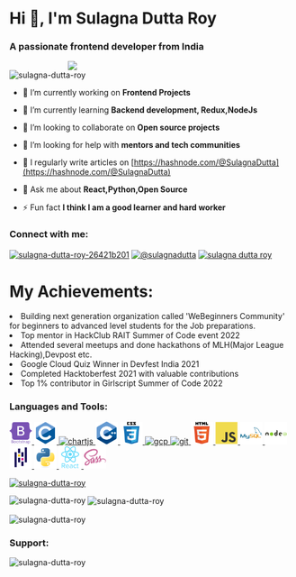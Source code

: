 <h1 align="">Hi 👋, I'm Sulagna Dutta Roy</h1>
<h3 align="">A passionate frontend developer from India</h3>
<img src = "https://user-images.githubusercontent.com/72568715/183976741-ca3e230f-b74a-4ab0-be2a-f9cfe49439c6.gif" align="right" width="400">
<p align="left"> <img src="https://komarev.com/ghpvc/?username=sulagna-dutta-roy&label=Profile%20views&color=0e75b6&style=flat" alt="sulagna-dutta-roy" /> </p>

- 🔭 I’m currently working on **Frontend Projects**

- 🌱 I’m currently learning **Backend development, Redux,NodeJs**

- 👯 I’m looking to collaborate on **Open source projects**

- 🤝 I’m looking for help with **mentors and tech communities**

- 📝 I regularly write articles on [https://hashnode.com/@SulagnaDutta](https://hashnode.com/@SulagnaDutta)

- 💬 Ask me about **React,Python,Open Source**

- ⚡ Fun fact **I think I am a good learner and hard worker**

<h3 align="left">Connect with me:</h3>
<p align="left">
<a href="https://linkedin.com/in/sulagna-dutta-roy-26421b201" target="blank"><img align="center" src="https://raw.githubusercontent.com/rahuldkjain/github-profile-readme-generator/master/src/images/icons/Social/linked-in-alt.svg" alt="sulagna-dutta-roy-26421b201" height="30" width="40" /></a>
<a href="https://hashnode.com/@sulagnadutta" target="blank"><img align="center" src="https://raw.githubusercontent.com/rahuldkjain/github-profile-readme-generator/master/src/images/icons/Social/hashnode.svg" alt="@sulagnadutta" height="30" width="40" /></a>
<a href="https://www.youtube.com/c/sulagna dutta roy" target="blank"><img align="center" src="https://raw.githubusercontent.com/rahuldkjain/github-profile-readme-generator/master/src/images/icons/Social/youtube.svg" alt="sulagna dutta roy" height="30" width="40" /></a>
</p>

<h1> My Achievements: </h1>
<li>Building next generation organization called 'WeBeginners Community' for beginners to advanced level students for the Job preparations.</li>
<li>Top mentor in HackClub RAIT Summer of Code event 2022</li>
<li>Attended several meetups and done hackathons of MLH(Major League Hacking),Devpost etc.</li>
<li>Google Cloud Quiz Winner in Devfest India 2021</li>
<li>Completed Hacktoberfest 2021 with valuable contributions</li>
<li>Top 1% contributor in Girlscript Summer of Code 2022</li>

<h3 align="left">Languages and Tools:</h3>
<p align="left"> <a href="https://getbootstrap.com" target="_blank" rel="noreferrer"> <img src="https://raw.githubusercontent.com/devicons/devicon/master/icons/bootstrap/bootstrap-plain-wordmark.svg" alt="bootstrap" width="40" height="40"/> </a> <a href="https://www.cprogramming.com/" target="_blank" rel="noreferrer"> <img src="https://raw.githubusercontent.com/devicons/devicon/master/icons/c/c-original.svg" alt="c" width="40" height="40"/> </a> <a href="https://www.chartjs.org" target="_blank" rel="noreferrer"> <img src="https://www.chartjs.org/media/logo-title.svg" alt="chartjs" width="40" height="40"/> </a> <a href="https://www.w3schools.com/cpp/" target="_blank" rel="noreferrer"> <img src="https://raw.githubusercontent.com/devicons/devicon/master/icons/cplusplus/cplusplus-original.svg" alt="cplusplus" width="40" height="40"/> </a> <a href="https://www.w3schools.com/css/" target="_blank" rel="noreferrer"> <img src="https://raw.githubusercontent.com/devicons/devicon/master/icons/css3/css3-original-wordmark.svg" alt="css3" width="40" height="40"/> </a> <a href="https://cloud.google.com" target="_blank" rel="noreferrer"> <img src="https://www.vectorlogo.zone/logos/google_cloud/google_cloud-icon.svg" alt="gcp" width="40" height="40"/> </a> <a href="https://git-scm.com/" target="_blank" rel="noreferrer"> <img src="https://www.vectorlogo.zone/logos/git-scm/git-scm-icon.svg" alt="git" width="40" height="40"/> </a> <a href="https://www.w3.org/html/" target="_blank" rel="noreferrer"> <img src="https://raw.githubusercontent.com/devicons/devicon/master/icons/html5/html5-original-wordmark.svg" alt="html5" width="40" height="40"/> </a> <a href="https://developer.mozilla.org/en-US/docs/Web/JavaScript" target="_blank" rel="noreferrer"> <img src="https://raw.githubusercontent.com/devicons/devicon/master/icons/javascript/javascript-original.svg" alt="javascript" width="40" height="40"/> </a> <a href="https://www.mysql.com/" target="_blank" rel="noreferrer"> <img src="https://raw.githubusercontent.com/devicons/devicon/master/icons/mysql/mysql-original-wordmark.svg" alt="mysql" width="40" height="40"/> </a> <a href="https://nodejs.org" target="_blank" rel="noreferrer"> <img src="https://raw.githubusercontent.com/devicons/devicon/master/icons/nodejs/nodejs-original-wordmark.svg" alt="nodejs" width="40" height="40"/> </a> <a href="https://pandas.pydata.org/" target="_blank" rel="noreferrer"> <img src="https://raw.githubusercontent.com/devicons/devicon/2ae2a900d2f041da66e950e4d48052658d850630/icons/pandas/pandas-original.svg" alt="pandas" width="40" height="40"/> </a> <a href="https://www.python.org" target="_blank" rel="noreferrer"> <img src="https://raw.githubusercontent.com/devicons/devicon/master/icons/python/python-original.svg" alt="python" width="40" height="40"/> </a> <a href="https://reactjs.org/" target="_blank" rel="noreferrer"> <img src="https://raw.githubusercontent.com/devicons/devicon/master/icons/react/react-original-wordmark.svg" alt="react" width="40" height="40"/> </a> <a href="https://sass-lang.com" target="_blank" rel="noreferrer"> <img src="https://raw.githubusercontent.com/devicons/devicon/master/icons/sass/sass-original.svg" alt="sass" width="40" height="40"/> </a> </p>


<p align="left"> <a href="https://github.com/ryo-ma/github-profile-trophy"><img src="https://github-profile-trophy.vercel.app/?username=sulagna-dutta-roy" alt="sulagna-dutta-roy" /></a> </p>


<p><img align="left" src="https://github-readme-stats.vercel.app/api/top-langs?username=sulagna-dutta-roy&show_icons=true&locale=en&layout=compact&theme=gotham" alt="sulagna-dutta-roy" /></p>

<p>&nbsp;<img align="center" src="https://github-readme-stats.vercel.app/api?username=sulagna-dutta-roy&show_icons=true&locale=en&theme=gotham" alt="sulagna-dutta-roy" /></p>

<p><img align="center" src="https://github-readme-streak-stats.herokuapp.com/?user=sulagna-dutta-roy&theme=gotham" alt="sulagna-dutta-roy" /></p>
 
<h3 align="left">Support:</h3>
<p><a href="https://ko-fi.com/sulagna-dutta-roy"> <img align="left" src="https://cdn.ko-fi.com/cdn/kofi3.png?v=3" height="50" width="210" alt="sulagna-dutta-roy" /></a></p><br><br>
